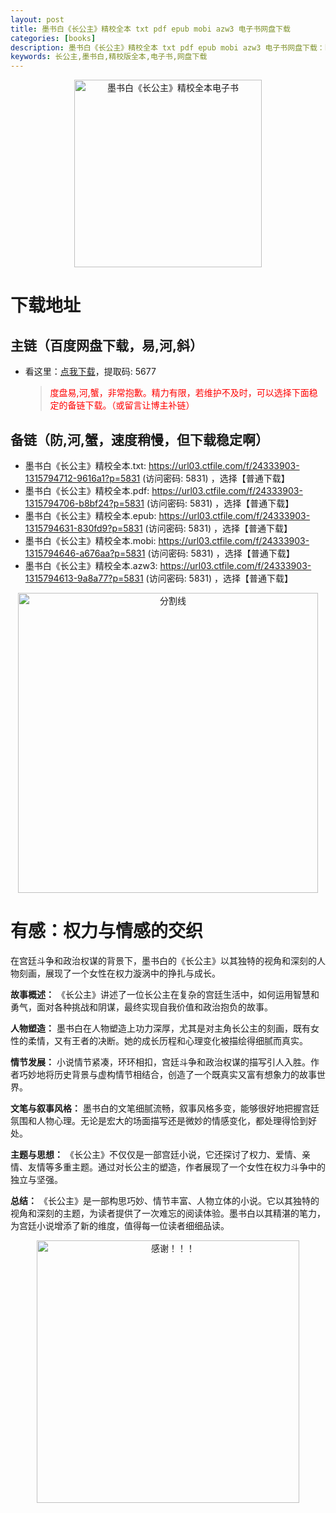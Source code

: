 ```yaml
---
layout: post
title: 墨书白《长公主》精校全本 txt pdf epub mobi azw3 电子书网盘下载
categories: [books]
description: 墨书白《长公主》精校全本 txt pdf epub mobi azw3 电子书网盘下载：https://qweree.cn/index.php/444/
keywords: 长公主,墨书白,精校版全本,电子书,网盘下载
---
```


<div align="center"><img src="http://qweree.cn/wp-content/uploads/2024/06/s34792776-tuya.jpg" alt="墨书白《长公主》精校全本电子书" width="300px" height="auto"></div>

# 下载地址

## 主链（百度网盘下载，易,河,斜）

- 看这里：[点我下载](https://pan.baidu.com/s/1qZRtufNxueSwGGkzsLIB5A?pwd=5677)，提取码: 5677

  > <p style="color:red" >度盘易,河,蟹，非常抱歉。精力有限，若维护不及时，可以选择下面稳定的备链下载。（或留言让博主补链）</p>

## 备链（防,河,蟹，速度稍慢，但下载稳定啊）

- 墨书白《长公主》精校全本.txt: <https://url03.ctfile.com/f/24333903-1315794712-9616a1?p=5831> (访问密码: 5831) ，选择【普通下载】
- 墨书白《长公主》精校全本.pdf: <https://url03.ctfile.com/f/24333903-1315794706-b8bf24?p=5831> (访问密码: 5831) ，选择【普通下载】
- 墨书白《长公主》精校全本.epub: <https://url03.ctfile.com/f/24333903-1315794631-830fd9?p=5831> (访问密码: 5831) ，选择【普通下载】
- 墨书白《长公主》精校全本.mobi: <https://url03.ctfile.com/f/24333903-1315794646-a676aa?p=5831> (访问密码: 5831) ，选择【普通下载】
- 墨书白《长公主》精校全本.azw3: <https://url03.ctfile.com/f/24333903-1315794613-9a8a77?p=5831> (访问密码: 5831) ，选择【普通下载】

<div align="center"><img src="https://pic.imgdb.cn/item/6612476468eb935713c85291.gif" alt="分割线" width="480px" height="auto"/></div>

# 有感：权力与情感的交织

在宫廷斗争和政治权谋的背景下，墨书白的《长公主》以其独特的视角和深刻的人物刻画，展现了一个女性在权力漩涡中的挣扎与成长。

**故事概述：**
《长公主》讲述了一位长公主在复杂的宫廷生活中，如何运用智慧和勇气，面对各种挑战和阴谋，最终实现自我价值和政治抱负的故事。

**人物塑造：**
墨书白在人物塑造上功力深厚，尤其是对主角长公主的刻画，既有女性的柔情，又有王者的决断。她的成长历程和心理变化被描绘得细腻而真实。

**情节发展：**
小说情节紧凑，环环相扣，宫廷斗争和政治权谋的描写引人入胜。作者巧妙地将历史背景与虚构情节相结合，创造了一个既真实又富有想象力的故事世界。

**文笔与叙事风格：**
墨书白的文笔细腻流畅，叙事风格多变，能够很好地把握宫廷氛围和人物心理。无论是宏大的场面描写还是微妙的情感变化，都处理得恰到好处。

**主题与思想：**
《长公主》不仅仅是一部宫廷小说，它还探讨了权力、爱情、亲情、友情等多重主题。通过对长公主的塑造，作者展现了一个女性在权力斗争中的独立与坚强。

**总结：**
《长公主》是一部构思巧妙、情节丰富、人物立体的小说。它以其独特的视角和深刻的主题，为读者提供了一次难忘的阅读体验。墨书白以其精湛的笔力，为宫廷小说增添了新的维度，值得每一位读者细细品读。

<div align="center"><img src="https://pic.imgdb.cn/item/661246bf68eb935713c7f81c.gif" alt="感谢！！！" width="420px" height="auto"/></div>
